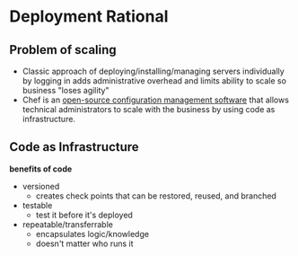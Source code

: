 # Deployment Rational

## Problem of scaling

- Classic approach of deploying/installing/managing servers individually by logging in adds administrative overhead and limits ability to scale so business "loses agility"
- Chef is an [open-source configuration management software](https://en.wikipedia.org/wiki/Comparison_of_open-source_configuration_management_software) that allows technical administrators to scale with the business by using code as infrastructure.

## Code as Infrastructure

**benefits of code**
- versioned
    - creates check points that can be restored, reused, and branched
- testable
    - test it before it's deployed
- repeatable/transferrable
    - encapsulates logic/knowledge 
    - doesn't matter who runs it




